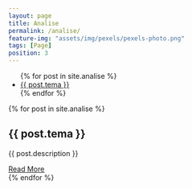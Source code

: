 ```yaml
---
layout: page
title: Analise
permalink: /analise/
feature-img: "assets/img/pexels/pexels-photo.png"
tags: [Page]
position: 3
---
```


<!-- lista de cards -->
<div class="dados">

 <div class="toc-list">
   <div class="box-list">
    <ul class="toc">
      {% for post in site.analise %}
        <li class="li-toc">
          <a class="test" href="#{{ post.title | slugify }}">{{ post.tema }}</a>
        </li>
      {% endfor %}
    </ul>
   </div>
 </div>
 <!-- cards do post -->
 <div class="contain">
   {% for post in site.analise %}
     <div class="box-analis">
       <span></span>
       <div class="contente">
         <h2>{{ post.tema }}</h2>
         <p>{{ post.description }}</p>
         <a href="{{ post.url }}">Read More</a>
       </div>
     </div>
   {% endfor %}
 </div>
</div>